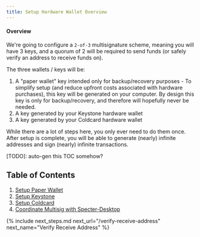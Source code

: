 ```yaml
---
title: Setup Hardware Wallet Overview
---
```


#### Overview
We're going to configure a `2-of-3` multisignature scheme, meaning you will have 3 keys, and a quorum of 2 will be required to send funds
(or safely verify an address to receive funds on).

The three wallets / keys will be:

1. A "paper wallet" key intended only for backup/recovery purposes - To simplify setup (and reduce upfront costs associated with hardware purchases), this key will be generated on your computer. By design this key is only for backup/recovery, and therefore will hopefully never be needed.
1. A key generated by your Keystone hardware wallet
1. A key generated by your Coldcard hardware wallet

While there are a lot of steps here, you only ever need to do them once.
After setup is complete, you will be able to generate (nearly) infinite addresses and sign (nearly) infinite transactions.

[TODO]: auto-gen this TOC somehow?
## Table of Contents
1. [Setup Paper Wallet](paper)
1. [Setup Keystone](keystone)
1. [Setup Coldcard](coldcard)
1. [Coordinate Multisig with Specter-Desktop](coordinate-multisig)


{% include next_steps.md next_url="/verify-receive-address" next_name="Verify Receive Address" %}
